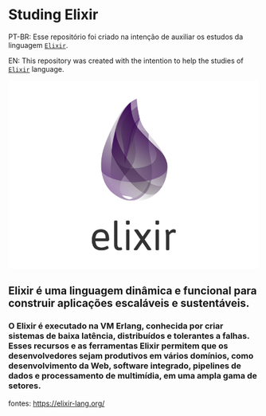 # Studing Elixir
PT-BR: Esse repositório foi criado na intenção de auxiliar os estudos da linguagem [```Elixir```](https://elixir-lang.org/).

EN: This repository was created with the intention to help the studies of [```Elixir```](https://elixir-lang.org/) language.

![elixir-logo](assets/elixir-logo.png)

## Elixir é uma linguagem dinâmica e funcional para construir aplicações escaláveis ​​e sustentáveis. 

### O Elixir é executado na VM Erlang, conhecida por criar sistemas de baixa latência, distribuídos e tolerantes a falhas. Esses recursos e as ferramentas Elixir permitem que os desenvolvedores sejam produtivos em vários domínios, como desenvolvimento da Web, software integrado, pipelines de dados e processamento de multimídia, em uma ampla gama de setores.

fontes: https://elixir-lang.org/